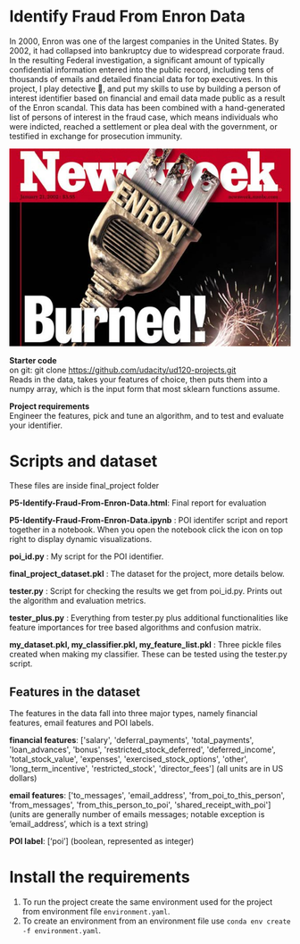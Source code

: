 # Identify Fraud From Enron Data

In 2000, Enron was one of the largest companies in the United States. By 2002, it had collapsed into bankruptcy due to widespread corporate fraud. In the resulting Federal investigation, a significant amount of typically confidential information entered into the public record, including tens of thousands of emails and detailed financial data for top executives. In this project, I play detective :mag_right:, and put my skills to use by building a person of interest identifier based on financial and email data made public as a result of the Enron scandal. This data has been combined with a hand-generated list of persons of interest in the fraud case, which means individuals who were indicted, reached a settlement or plea deal with the government, or testified in exchange for prosecution immunity.

![enron_fraud](images/enron_fraud.jpg)

**Starter code**      
on git: git clone https://github.com/udacity/ud120-projects.git      
Reads in the data, takes your features of choice, then puts them into a numpy array, which is the input form that most sklearn functions assume.

**Project requirements**      
Engineer the features, pick and tune an algorithm, and to test and evaluate your identifier. 

# Scripts and dataset
These files are inside final\_project folder

**P5-Identify-Fraud-From-Enron-Data.html**: Final report for evaluation

**P5-Identify-Fraud-From-Enron-Data.ipynb** : POI identifer script and report together in a notebook. When you open the notebook click the icon on top right to display dynamic visualizations.

**poi\_id.py** : My script for the POI identifier.

**final\_project\_dataset.pkl** : The dataset for the project, more details below. 

**tester.py** : Script for checking the results we get from poi\_id.py. Prints out the algorithm and evaluation metrics.

**tester\_plus.py** : Everything from tester.py plus additional functionalities like feature importances for tree based algorithms and confusion matrix. 

**my_dataset.pkl, my\_classifier.pkl, my\_feature_list.pkl** : Three pickle files created when making my classifier. These can be tested using the tester.py script. 

## Features in the dataset

The features in the data fall into three major types, namely financial features, email features and POI labels.

**financial features**: ['salary', 'deferral_payments', 'total_payments', 'loan_advances', 'bonus', 'restricted_stock_deferred', 'deferred_income', 'total_stock_value', 'expenses', 'exercised_stock_options', 'other', 'long_term_incentive', 'restricted_stock', 'director_fees'] (all units are in US dollars)

**email features**: ['to_messages', 'email_address', 'from_poi_to_this_person', 'from_messages', 'from_this_person_to_poi', 'shared_receipt_with_poi'] (units are generally number of emails messages; notable exception is ‘email_address’, which is a text string)

**POI label**: [‘poi’] (boolean, represented as integer)

# Install the requirements
1. To run the project create the same environment used for the project from environment file `environment.yaml`.
2. To create an environment from an environment file use `conda env create -f environment.yaml`.





